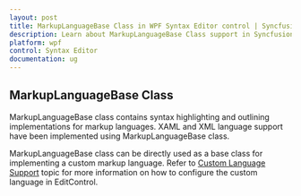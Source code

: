 ```yaml
---
layout: post
title: MarkupLanguageBase Class in WPF Syntax Editor control | Syncfusion
description: Learn about MarkupLanguageBase Class support in Syncfusion WPF Syntax Editor control and more.
platform: wpf
control: Syntax Editor
documentation: ug
---
```


## MarkupLanguageBase Class

MarkupLanguageBase class contains syntax highlighting and outlining implementations for markup languages. XAML and XML language support have been implemented using MarkupLanguageBase class.

MarkupLanguageBase class can be directly used as a base class for implementing a custom markup language. Refer to [Custom Language Support](https://help.syncfusion.com/wpf/syntaxeditor/language-support/custom-language-support) topic for more information on how to configure the custom language in EditControl.

